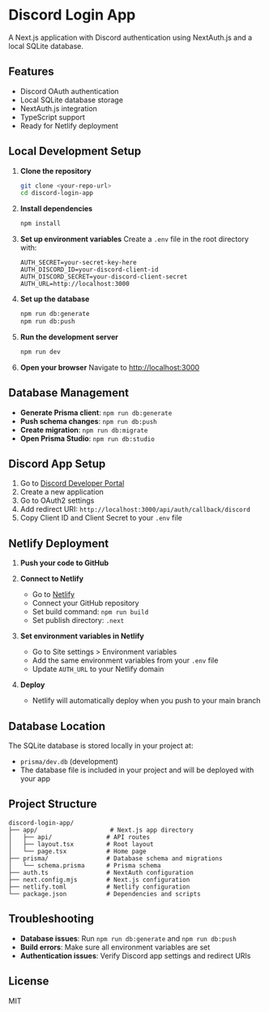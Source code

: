 # Discord Login App

A Next.js application with Discord authentication using NextAuth.js and a local SQLite database.

## Features

- Discord OAuth authentication
- Local SQLite database storage
- NextAuth.js integration
- TypeScript support
- Ready for Netlify deployment

## Local Development Setup

1. **Clone the repository**
   ```bash
   git clone <your-repo-url>
   cd discord-login-app
   ```

2. **Install dependencies**
   ```bash
   npm install
   ```

3. **Set up environment variables**
   Create a `.env` file in the root directory with:
   ```env
   AUTH_SECRET=your-secret-key-here
   AUTH_DISCORD_ID=your-discord-client-id
   AUTH_DISCORD_SECRET=your-discord-client-secret
   AUTH_URL=http://localhost:3000
   ```

4. **Set up the database**
   ```bash
   npm run db:generate
   npm run db:push
   ```

5. **Run the development server**
   ```bash
   npm run dev
   ```

6. **Open your browser**
   Navigate to [http://localhost:3000](http://localhost:3000)

## Database Management

- **Generate Prisma client**: `npm run db:generate`
- **Push schema changes**: `npm run db:push`
- **Create migration**: `npm run db:migrate`
- **Open Prisma Studio**: `npm run db:studio`

## Discord App Setup

1. Go to [Discord Developer Portal](https://discord.com/developers/applications)
2. Create a new application
3. Go to OAuth2 settings
4. Add redirect URI: `http://localhost:3000/api/auth/callback/discord`
5. Copy Client ID and Client Secret to your `.env` file

## Netlify Deployment

1. **Push your code to GitHub**

2. **Connect to Netlify**
   - Go to [Netlify](https://netlify.com)
   - Connect your GitHub repository
   - Set build command: `npm run build`
   - Set publish directory: `.next`

3. **Set environment variables in Netlify**
   - Go to Site settings > Environment variables
   - Add the same environment variables from your `.env` file
   - Update `AUTH_URL` to your Netlify domain

4. **Deploy**
   - Netlify will automatically deploy when you push to your main branch

## Database Location

The SQLite database is stored locally in your project at:
- `prisma/dev.db` (development)
- The database file is included in your project and will be deployed with your app

## Project Structure

```
discord-login-app/
├── app/                    # Next.js app directory
│   ├── api/               # API routes
│   ├── layout.tsx         # Root layout
│   └── page.tsx           # Home page
├── prisma/                # Database schema and migrations
│   └── schema.prisma      # Prisma schema
├── auth.ts                # NextAuth configuration
├── next.config.mjs        # Next.js configuration
├── netlify.toml           # Netlify configuration
└── package.json           # Dependencies and scripts
```

## Troubleshooting

- **Database issues**: Run `npm run db:generate` and `npm run db:push`
- **Build errors**: Make sure all environment variables are set
- **Authentication issues**: Verify Discord app settings and redirect URIs

## License

MIT